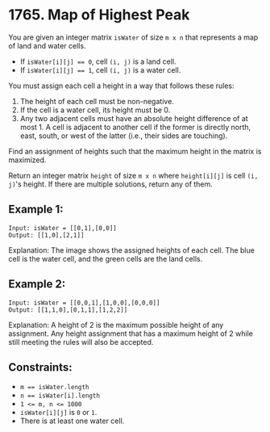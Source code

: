 # 1765. Map of Highest Peak

You are given an integer matrix `isWater` of size `m x n` that represents a map of land and water cells.

- If `isWater[i][j] == 0`, cell `(i, j)` is a land cell.
- If `isWater[i][j] == 1`, cell `(i, j)` is a water cell.

You must assign each cell a height in a way that follows these rules:

1. The height of each cell must be non-negative.
2. If the cell is a water cell, its height must be 0.
3. Any two adjacent cells must have an absolute height difference of at most 1. A cell is adjacent to another cell if the former is directly north, east, south, or west of the latter (i.e., their sides are touching).

Find an assignment of heights such that the maximum height in the matrix is maximized.

Return an integer matrix `height` of size `m x n` where `height[i][j]` is cell `(i, j)`'s height. If there are multiple solutions, return any of them.

## Example 1:

```
Input: isWater = [[0,1],[0,0]]
Output: [[1,0],[2,1]]
```

Explanation: The image shows the assigned heights of each cell. The blue cell is the water cell, and the green cells are the land cells.

## Example 2:

```
Input: isWater = [[0,0,1],[1,0,0],[0,0,0]]
Output: [[1,1,0],[0,1,1],[1,2,2]]
```

Explanation: A height of 2 is the maximum possible height of any assignment. Any height assignment that has a maximum height of 2 while still meeting the rules will also be accepted.

## Constraints:

- `m == isWater.length`
- `n == isWater[i].length`
- `1 <= m, n <= 1000`
- `isWater[i][j]` is `0` or `1`.
- There is at least one water cell.